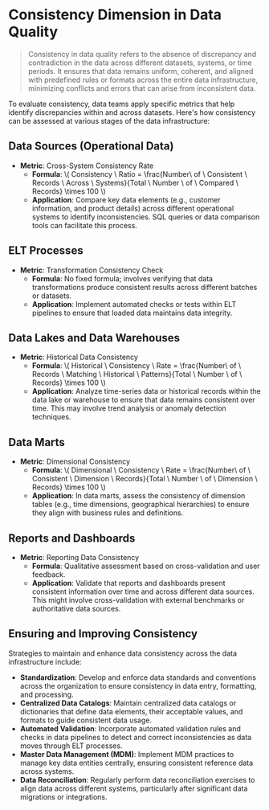 # Consistency Dimension in Data Quality
> Consistency in data quality refers to the absence of discrepancy and contradiction in the data across different datasets, systems, or time periods. It ensures that data remains uniform, coherent, and aligned with predefined rules or formats across the entire data infrastructure, minimizing conflicts and errors that can arise from inconsistent data.

To evaluate consistency, data teams apply specific metrics that help identify discrepancies within and across datasets. Here's how consistency can be assessed at various stages of the data infrastructure:

## Data Sources (Operational Data)
* **Metric**: Cross-System Consistency Rate
  * **Formula**: \\( Consistency \ Ratio = \frac{Number\ of \ Consistent \ Records \ Across \ Systems}{Total \ Number \ of \ Compared \ Records} \times 100 \\)
  * **Application**: Compare key data elements (e.g., customer information, and product details) across different operational systems to identify inconsistencies. SQL queries or data comparison tools can facilitate this process.

## ELT Processes
* **Metric**: Transformation Consistency Check
  * **Formula**: No fixed formula; involves verifying that data transformations produce consistent results across different batches or datasets.
  * **Application**: Implement automated checks or tests within ELT pipelines to ensure that loaded data maintains data integrity.

## Data Lakes and Data Warehouses
* **Metric**: Historical Data Consistency
  * **Formula**: \\( Historical \ Consistency \ Rate = \frac{Number\ of \ Records \ Matching \ Historical \ Patterns}{Total \ Number \ of \ Records} \times 100 \\)
  * **Application**: Analyze time-series data or historical records within the data lake or warehouse to ensure that data remains consistent over time. This may involve trend analysis or anomaly detection techniques.

## Data Marts
* **Metric**: Dimensional Consistency
  * **Formula**: \\( Dimensional \ Consistency \ Rate = \frac{Number\ of \ Consistent \ Dimension \ Records}{Total \ Number \ of \ Dimension \ Records} \times 100 \\)
  * **Application**: In data marts, assess the consistency of dimension tables (e.g., time dimensions, geographical hierarchies) to ensure they align with business rules and definitions.

## Reports and Dashboards
* **Metric**: Reporting Data Consistency
  * **Formula**: Qualitative assessment based on cross-validation and user feedback.
  * **Application**: Validate that reports and dashboards present consistent information over time and across different data sources. This might involve cross-validation with external benchmarks or authoritative data sources.

## Ensuring and Improving Consistency
Strategies to maintain and enhance data consistency across the data infrastructure include:

* **Standardization**: Develop and enforce data standards and conventions across the organization to ensure consistency in data entry, formatting, and processing.
* **Centralized Data Catalogs**: Maintain centralized data catalogs or dictionaries that define data elements, their acceptable values, and formats to guide consistent data usage.
* **Automated Validation**: Incorporate automated validation rules and checks in data pipelines to detect and correct inconsistencies as data moves through ELT processes.
* **Master Data Management (MDM)**: Implement MDM practices to manage key data entities centrally, ensuring consistent reference data across systems.
* **Data Reconciliation**: Regularly perform data reconciliation exercises to align data across different systems, particularly after significant data migrations or integrations.
